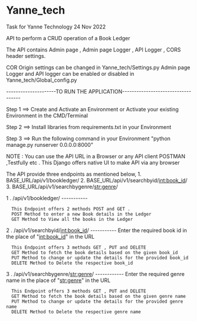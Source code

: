 # Yanne_tech
Task for Yanne Technology 24 Nov 2022

API to perform a CRUD operation of a Book Ledger

The API contains Admin page , Admin page Logger , API Logger , CORS header settings.

COR Origin settings can be changed in Yanne_tech/Settings.py 
Admin page Logger and API logger can be enabled or disabled in Yanne_tech/Global_config.py

---------------------TO RUN THE APPLICATION-----------------------------------

Step 1 ==> Create and Activate an Environment or Activate your existing Environment in the CMD/Terminal

Step 2 ==> Install libraries from requirements.txt in your Environment

Step 3 ==> Run the following command in your Environment
            "python manage.py runserver 0.0.0.0:8000"

NOTE : You can use the API URL in a Browser or any API client POSTMAN ,Testfully etc . This Django offers native UI to make API via any browser

The API provide three endpoints as mentioned below,
      1. BASE_URL/api/v1/bookledger/
      2. BASE_URL/api/v1/searchbyid/<int:book_id>/
      3. BASE_URL/api/v1/searchbygenre/<str:genre>/
      
 
 1 . /api/v1/bookledger/ -----------
 
      This Endpoint offers 2 methods POST and GET .
      POST Method to enter a new Book details in the Ledger 
      GET Method to View all the books in the Ledger
      
  2 . /api/v1/searchbyid/<int:book_id>/  ----------- Enter the required book id in the place of "<int:book_id>" in the URL
  
      This Endpoint offers 3 methods GET , PUT and DELETE
      GET Method to fetch the book details based on the given book_id
      PUT Method to change or update the details for the provided book_id
      DELETE Method to Delete the respective book_id
      
   3 . /api/v1/searchbygenre/<str:genre>/  ------------ Enter the required genre name in the place of "<str:genre>" in the URL
   
      This Endpoint offers 3 methods GET , PUT and DELETE
      GET Method to fetch the book details based on the given genre name 
      PUT Method to change or update the details for the provided genre name 
      DELETE Method to Delete the respective genre name 
